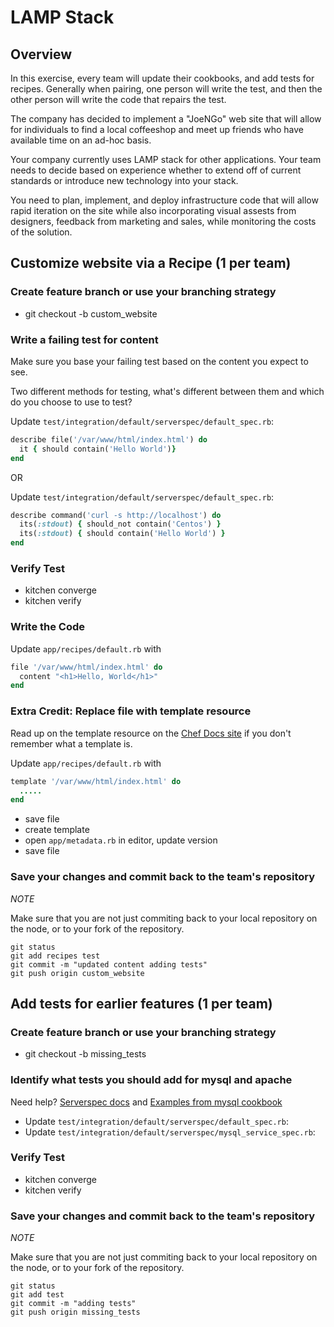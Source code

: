 # LAMP Stack

## Overview

In this exercise, every team will update their cookbooks, and add tests for recipes. Generally when pairing, one person will write the test, and then the other person will write the code that repairs the test.

The company has decided to implement a "JoeNGo" web site that will allow for individuals to find a local coffeeshop and meet up friends who have available time on an ad-hoc basis. 

Your company currently uses LAMP stack for other applications. Your team needs to decide based on experience whether to extend off of current standards or introduce new technology into your stack.

You need to plan, implement, and deploy infrastructure code that will allow rapid iteration on the site while also incorporating visual assests from designers, feedback from marketing and sales, while monitoring the costs of the solution.


## Customize website via a Recipe (1 per team)

### Create feature branch or use your branching strategy

* git checkout -b custom_website

### Write a failing test for content

Make sure you base your failing test based on the content you expect to see. 

Two different methods for testing, what's different between them and which do you choose to use to test?

Update `test/integration/default/serverspec/default_spec.rb`:

```ruby
describe file('/var/www/html/index.html') do
  it { should contain('Hello World')}
end
```

OR

Update `test/integration/default/serverspec/default_spec.rb`:

```ruby
describe command('curl -s http://localhost') do
  its(:stdout) { should_not contain('Centos') }
  its(:stdout) { should contain('Hello World') }
end
```
### Verify Test

* kitchen converge
* kitchen verify

### Write the Code

Update `app/recipes/default.rb` with

```ruby
file '/var/www/html/index.html' do
  content "<h1>Hello, World</h1>"
end
```

### Extra Credit: Replace file with template resource

Read up on the template resource on the [Chef Docs site](http://docs.chef.io/resources.html#template) if you don't remember what a template is.

Update `app/recipes/default.rb` with

```ruby
template '/var/www/html/index.html' do
  .....
end
```

* save file
* create template
* open `app/metadata.rb` in editor, update version
* save file

### Save your changes and commit back to the team's repository

_NOTE_

Make sure that you are not just commiting back to your local repository on the node, or to your fork of the repository.

```
git status
git add recipes test
git commit -m "updated content adding tests"
git push origin custom_website
```

## Add tests for earlier features (1 per team)

### Create feature branch or use your branching strategy

* git checkout -b missing_tests

### Identify what tests you should add for mysql and apache

Need help? [Serverspec docs](http://serverspec.org/) and [Examples from mysql cookbook](https://github.com/chef-cookbooks/mysql/tree/master/test/integration)

* Update `test/integration/default/serverspec/default_spec.rb`:
* Update `test/integration/default/serverspec/mysql_service_spec.rb`:

### Verify Test

* kitchen converge
* kitchen verify

### Save your changes and commit back to the team's repository

_NOTE_

Make sure that you are not just commiting back to your local repository on the node, or to your fork of the repository.

```
git status
git add test
git commit -m "adding tests"
git push origin missing_tests
```
